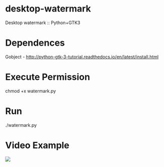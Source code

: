 # desktop-watermark
Desktop watermark :: Python+GTK3

Dependences
===========

Gobject - http://python-gtk-3-tutorial.readthedocs.io/en/latest/install.html

Execute Permission
==================

chmod +x watermark.py

Run
===

./watermark.py

Video Example
=============

[![](https://img.youtube.com/vi/3Sd-k4d4NYk/0.jpg)](http://www.youtube.com/watch?v=3Sd-k4d4NYk "Click to play on Youtube.com")
